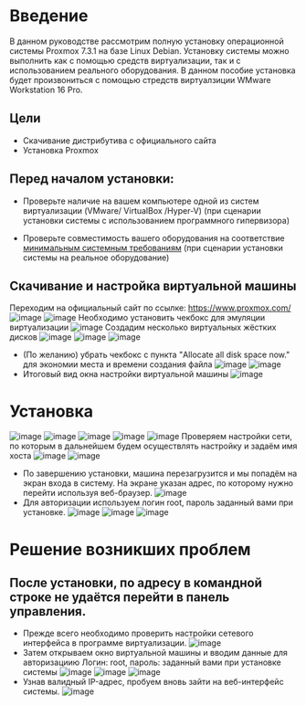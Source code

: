 # Введение
В данном руководстве рассмотрим полную установку операционной системы Proxmox 7.3.1 на базе Linux Debian.
Установку системы можно выполнить как с помощью средств виртуализации, так и с использованием реального оборудования.
В данном пособие установка будет произвониться с помощью стредств виртуалзиции WMware Workstation 16 Pro.
## Цели
- Скачивание дистрибутива с официального сайта
- Установка Proxmox
## Перед началом установки:
- Проверьте наличие на вашем компьютере одной из систем виртуализации (VMware/ VirtualBox /Hyper-V) (при сценарии установки системы с использованием программного гипервизора)

- Проверьте совместимость вашего оборудования на соответствие [минимальным системным требованиям](https://www.proxmox.com/en/proxmox-ve/requirements/) (при сценарии установки системы на реальное оборудование)

## Скачивание и настройка виртуальной машины
Переходим на официальный сайт по ссылке: https://www.proxmox.com/
![image](https://user-images.githubusercontent.com/1348639/224510137-314a1328-a1d5-41b0-8bb4-ac0380cc596c.png)
![image](https://user-images.githubusercontent.com/1348639/224510159-4eb87a11-d04a-4e17-a701-7c8bc070e52d.png)
Необходимо установить чекбокс для эмуляции виртуализации
![image](https://user-images.githubusercontent.com/1348639/224531484-e70e4056-bec2-412d-b817-df448c9113c0.png)
Создадим несколько виртуальных жёстких дисков
![image](https://user-images.githubusercontent.com/1348639/224531722-71488144-e8de-44a6-9f9f-e139f696580e.png)
![image](https://user-images.githubusercontent.com/1348639/224531756-53a4ca24-6a76-4c01-b180-56f67aa0c79c.png)
![image](https://user-images.githubusercontent.com/1348639/224531778-f5b110fe-f76a-4c42-9f21-1467448c9eeb.png)
- (По желанию) убрать чекбокс с пункта "Allocate all disk space now." для экономии места и времени создания файла
![image](https://user-images.githubusercontent.com/1348639/224531883-4f6cf656-5482-4a29-84d2-c3ce74abeb4a.png)
![image](https://user-images.githubusercontent.com/1348639/224531815-828c2429-8810-4d1d-97ab-d3df3006858c.png)
- Итоговый вид окна настройки виртуальной машины
![image](https://user-images.githubusercontent.com/1348639/224532114-1ff38a04-72c1-4515-ac1b-8cc2fa290a26.png)
# Установка
![image](https://user-images.githubusercontent.com/1348639/224531576-02e6f106-8b74-445d-b0b2-c71892576bca.png)
![image](https://user-images.githubusercontent.com/1348639/224531617-9bf2896a-be45-478a-bef7-6a2bd29ed4da.png)
![image](https://user-images.githubusercontent.com/1348639/224531655-6564a7c9-3564-4e9b-b131-53a7e34c3161.png)
![image](https://user-images.githubusercontent.com/1348639/224532208-e08cda39-b677-46ac-9119-a5378426171c.png)
![image](https://user-images.githubusercontent.com/1348639/224532237-13c08607-f4af-405f-a353-dc9e6f2ca7a8.png)
Проверяем настройки сети, по которым в дальнейшем будем осуществлять настройку и задаём имя хоста
![image](https://user-images.githubusercontent.com/1348639/224532352-36980833-89b1-4480-b139-63b831e83bc0.png)
![image](https://user-images.githubusercontent.com/1348639/224532368-5dfc8f57-03fe-4b60-be27-358a3746728c.png)
- По завершению установки, машина перезагрузится и мы попадём на экран входа в систему. На экране указан адрес, по которому нужно перейти используя веб-браузер.
![image](https://user-images.githubusercontent.com/1348639/224532767-c00f23e6-4f3f-4185-9512-68074a2ef004.png)
- Для авторизации используем логин root, пароль заданный вами при установке.
![image](https://user-images.githubusercontent.com/1348639/224533103-89f3dccf-2cf7-4776-9c0a-717a00601a52.png)
![image](https://user-images.githubusercontent.com/1348639/224533139-5857389b-87ae-484d-ac4c-f6520af0575c.png)
![image](https://user-images.githubusercontent.com/1348639/224533164-cb04c674-7619-40a0-bb58-69d7c844c825.png)

# Решение возникших проблем
## После установки, по адресу в командной строке не удаётся перейти в панель управления.
- Прежде всего необходимо проверить настройки сетевого интерфейса в программе виртуализации.
![image](https://user-images.githubusercontent.com/1348639/224533371-d16a6549-cf37-45f8-949d-cb9cd9106b8f.png)
- Затем открываем окно виртуальной машины и вводим данные для авторизациию Логин: root, пароль: заданный вами при установке системы
![image](https://user-images.githubusercontent.com/1348639/224533304-fa27d937-f2b8-49d7-bdb0-aa43c4fd0f42.png)
![image](https://user-images.githubusercontent.com/1348639/224533418-80683671-490f-42fd-91b6-14c5c628f8c2.png)
![image](https://user-images.githubusercontent.com/1348639/224533441-52c55a37-d33f-4067-9794-5b7ed4653fbd.png)
- Узнав валидный IP-адрес, пробуем вновь зайти на веб-интерфейс системы.
![image](https://user-images.githubusercontent.com/1348639/224533476-5aad4201-aed1-4371-8696-666c72c9aee9.png)



